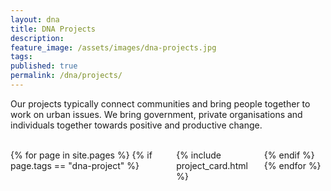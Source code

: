 ```yaml
---
layout: dna
title: DNA Projects
description:
feature_image: /assets/images/dna-projects.jpg
tags:
published: true
permalink: /dna/projects/
---
```


<div class="kg-card-markdown"><p>Our projects typically connect communities and bring people together to work on urban issues. We bring government, private organisations and individuals together towards positive and productive change. </p>
</div>
<br/>

<div class="columns is-multiline">
{% for page in site.pages %}
{% if page.tags == "dna-project" %}
<div class="column is-6">
  {% include project_card.html %}
</div>
{% endif %}
{% endfor %}
</div>
